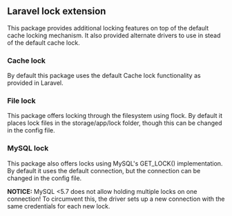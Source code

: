 ## Laravel lock extension

This package provides additional locking features on top of the default cache locking mechanism. It also provided alternate drivers to use in stead of the default cache lock.

### Cache lock
By default this package uses the default Cache lock functionality as provided in Laravel.

### File lock
This package offers locking through the filesystem using flock. By default it places lock files in the storage/app/lock folder, though this can be changed in the config file.

### MySQL lock
This package also offers locks using MySQL's GET_LOCK() implementation. By default it uses the default connection, but the connection can be changed in the config file.

**NOTICE:** MySQL <5.7 does not allow holding multiple locks on one connection! To circumvent this, the driver sets up a new connection with the same credentials for each new lock.